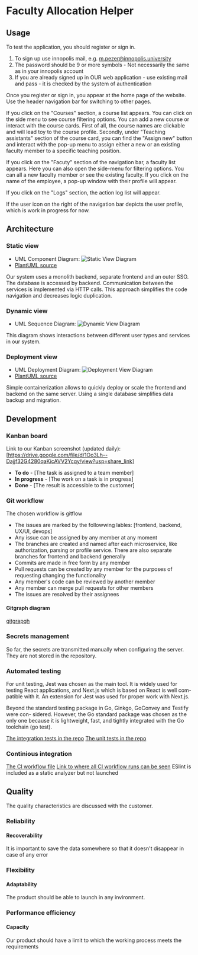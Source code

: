 # Faculty Allocation Helper



## Usage

To test the application, you should register or sign in.
1) To sign up use innopolis mail, e.g. m.pezer@innopolis.university
2) The password should be 9 or more symbols - Not necessarily the same as in your innopolis account
3) If you are already signed up in OUR web application - use existing mail and pass - it is checked by the system of authentication

Once you register or sign in, you appear at the home page of the website. Use the header navigation bar for switching to other pages.

If you click on the "Courses" section, a course list appears. You can click on the side menu to see course filtering options. You can add a new course or interact with the course cards. First of all, the course names are clickable and will lead toy to the course profile. Secondly, under "Teaching assistants" section of the course card, you can find the "Assign new" button and interact with the pop-up menu to assign either a new or an existing faculty member to a specific teaching position.

If you click on the "Facuty" section of the navigation bar, a faculty list appears. Here you can also open the side-menu for filtering options. You can all a new faculty member or see the existing faculty. If you click on the name of the employee, a pop-up window with their profile will appear.

If you click on the "Logs" section, the action log list will appear. 

If the user icon on the right of the navigation bar depicts the user profile, which is work in progress for now.

## Architecture

### Static view

- UML Component Diagram: ![Static View Diagram](docs/architecture/static-view/ComponentUML.png)
- [PlantUML source](docs/architecture/static-view/StaticView.puml)

Our system uses a monolith backend, separate frontend and an outer SSO. The database is accessed by backend. Communication between the services is implemented via HTTP calls. This approach simplifies the code navigation and decreases logic duplication.

### Dynamic view

- UML Sequence Diagram: ![Dynamic View Diagram](docs/architecture/dynamic-view/DynamicView_SequenceDiagram.png)

This diagram shows interactions between different user types and services in our system.

### Deployment view

- UML Deployment Diagram: ![Deployment View Diagram](docs/architecture/deployment-view/DeploymentUML.png)
- [PlantUML source](docs/architecture/deployment-view/DeploymentUML.puml)

Simple containerization allows to quickly deploy or scale the frontend and backend on the same server. Using a single database simplifies data backup and migration.

## Development

### Kanban board

Link to our Kanban screenshot (updated daily): [https://drive.google.com/file/d/1Oo3Lh--Dajjf32G4280qaKicAVV2Ycqy/view?usp=share_link]

- **To do** - [The task is assigned to a team member]
- **In progress** - [The work on a task is in progress]
- **Done** - [The result is accessible to the customer]

### Git workflow

The chosen workflow is gitflow

- The issues are marked by the followwing lables: [frontend, backend, UX/UI, devops]
- Any issue can be assigned by any member at any moment
- The branches are created and named after each microservice, like authorization, parsing or profile service. There are also separate branches for frontend and backend generally
- Commits are made in free form by any member
-  Pull requests can be created by any member for the purposes of requesting changing the functionality
- Any member's code can be reviewed by another member
- Any member can merge pull requests for other members
- The issues are resolved by their assignees

#### Gitgraph diagram

[gitgrapgh](docs/development/git-workflow/gitgraph.png)

### Secrets management

So far, the secrets are transmitted manually when configuring the server. They are not stored in the repository.

### Automated testing

For unit testing, Jest was chosen as the main tool. It is widely
used for testing React applications, and Next.js which is based on React is well com-
patible with it. An extension for Jest was used for proper work with Next.js.

Beyond the standard testing package in Go, Ginkgo, GoConvey and Testify were con-
sidered. However, the Go standard package was chosen as the only one because it is
lightweight, fast, and tightly integrated with the Go toolchain (go test).

[The integration tests in the repo](FAH-auth-service/tests/integration)
[The unit tests in the repo](fah-frontend/__test__)

### Continious integration

[The CI workflow file](fah-frontend/.gitlab-ci.yml)
[Link to where all CI workflow runs can be seen](https://gitlab.pg.innopolis.university/f.markin/fah/-/pipelines)
ESlint is included as a static analyzer but not launched

## Quality

The quality characteristics are discussed with the customer.



### Reliability

#### Recoverability

It is important to save the data somewhere so that it doesn't disappear in case of any error

### Flexibility

#### Adaptability

The product should be able to launch in any invironment.

### Performance efficiency

#### Capacity

Our product should have a limit to which the working process meets the requirements
